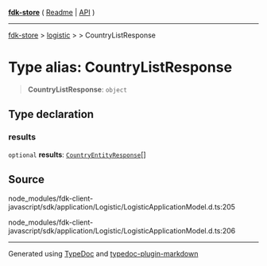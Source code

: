 [**fdk-store**](../../../README.md) ( [Readme](../../../README.md) \| [API](../../../API.md) )

---

[fdk-store](../../../API.md) > [logistic](../../README.md) > [<internal>](../README.md) > CountryListResponse

# Type alias: CountryListResponse

> **CountryListResponse**: `object`

## Type declaration

### results

`optional` **results**: [`CountryEntityResponse`](type-alias.CountryEntityResponse.md)[]

## Source

node_modules/fdk-client-javascript/sdk/application/Logistic/LogisticApplicationModel.d.ts:205

node_modules/fdk-client-javascript/sdk/application/Logistic/LogisticApplicationModel.d.ts:206

---

Generated using [TypeDoc](https://typedoc.org/) and [typedoc-plugin-markdown](https://www.npmjs.com/package/typedoc-plugin-markdown)
